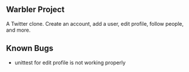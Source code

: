 ## Warbler Project

A Twitter clone.
Create an account, add a user, edit profile, follow people, and more.

## Known Bugs

-   unittest for edit profile is not working properly
